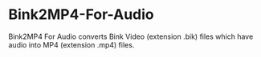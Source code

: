 # Bink2MP4-For-Audio
Bink2MP4 For Audio converts Bink Video (extension .bik) files which have audio into MP4 (extension .mp4) files.
